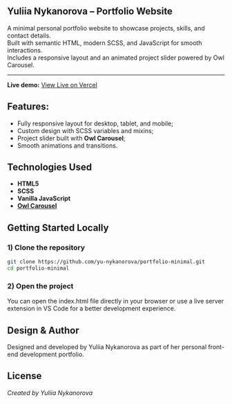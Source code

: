 ## Yuliia Nykanorova – Portfolio Website

A minimal personal portfolio website to showcase projects, skills, and contact details.  
Built with semantic HTML, modern SCSS, and JavaScript for smooth interactions.  
Includes a responsive layout and an animated project slider powered by Owl Carousel.

---
**Live demo:** [View Live on Vercel](https://nykanorova-portfolio-min.vercel.app/)

## Features:
- Fully responsive layout for desktop, tablet, and mobile;
- Custom design with SCSS variables and mixins;
- Project slider built with **Owl Carousel**;
- Smooth animations and transitions.

## Technologies Used
- **HTML5**
- **SCSS**
- **Vanilla JavaScript**
- **[Owl Carousel](https://owlcarousel2.github.io/OwlCarousel2/)**

## Getting Started Locally

### 1) Clone the repository
```bash
git clone https://github.com/yu-nykanorova/portfolio-minimal.git
cd portfolio-minimal
```
### 2) Open the project
You can open the index.html file directly in your browser
or use a live server extension in VS Code for a better development experience.

## Design & Author
Designed and developed by Yuliia Nykanorova as part of her personal front-end development portfolio.

## License
*Created by Yuliia Nykanorova*